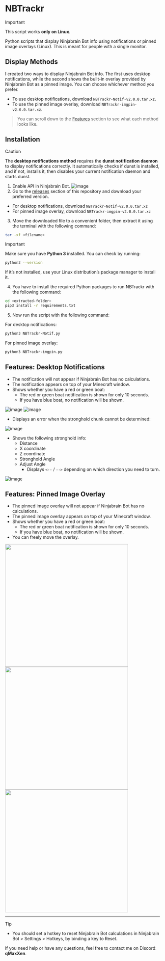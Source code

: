 # NBTrackr

> [!IMPORTANT]
> This script works **only on Linux**.

Python scripts that display Ninjabrain Bot info using notifications or pinned image overlays (Linux).  This is meant for people with a single monitor.

## Display Methods
I created two ways to display Ninjabrain Bot info. The first uses desktop notifications, while the second shows the built-in overlay provided by Ninjabrain Bot as a pinned image. You can choose whichever method you prefer.
- To use desktop notifications, download `NBTrackr-Notif-v2.0.0.tar.xz`.
- To use the pinned image overlay, download `NBTrackr-imgpin-v2.0.0.tar.xz`.

> You can scroll down to the [Features](https://github.com/qMaxXen/NBTrackr?tab=readme-ov-file#features-desktop-notifications) section to see what each method looks like.

## Installation

> [!CAUTION]
> The **desktop notifications method** requires the **dunst notification daemon** to display notifications correctly. It automatically checks if dunst is installed, and if not, installs it, then disables your current notification daemon and starts dunst.

1. Enable API in Ninjabrain Bot. 
![image](https://github.com/user-attachments/assets/fe684b8b-1601-4dc9-86be-97160a964954)
2. Go to the [releases](https://github.com/qMaxXen/NBTrackr/releases/tag/v2.0.0) section of this repository and download your preferred version.
- For desktop notifications, download `NBTrackr-Notif-v2.0.0.tar.xz`
- For pinned image overlay, download `NBTrackr-imgpin-v2.0.0.tar.xz`
3. Move the downloaded file to a convenient folder, then extract it using the terminal with the following command:
```bash
tar -xf <filename>
```
> [!IMPORTANT]
> Make sure you have **Python 3** installed.
> You can check by running:
> ```bash
> python3 --version
> ```
> If it’s not installed, use your Linux distribution’s package manager to install it.
4. You have to install the required Python packages to run NBTrackr with the following command:
```bash
cd <extracted-folder>
pip3 install -r requirements.txt
```
5. Now run the script with the following command:

For desktop notifications:
```bash
python3 NBTrackr-Notif.py
```
For pinned image overlay:
```bash
python3 NBTrackr-imgpin.py
```

## Features: Desktop Notifications

- The notification will not appear if Ninjabrain Bot has no calculations.
- The notification appears on top of your Minecraft window.
- Shows whether you have a red or green boat:
  - The red or green boat notification is shown for only 10 seconds.
  - If you have blue boat, no notification will be shown.

![image](https://github.com/user-attachments/assets/e8afa63d-fc1e-4f1c-b9c3-bdc33462c6d4)
![image](https://github.com/user-attachments/assets/f20d5543-ca3b-4fef-9510-b5b285e5bf62)

- Displays an error when the stronghold chunk cannot be determined:

![image](https://github.com/user-attachments/assets/34ea3230-9929-4879-8574-bee31db80a75)

- Shows the following stronghold info:
  - Distance
  - X coordinate
  - Z coordinate
  - Stronghold Angle
  - Adjust Angle 
    - Displays `<--` / `-->` depending on which direction you need to turn.

![image](https://github.com/user-attachments/assets/52e77fc6-3eca-4081-8146-23299ecbe257)

## Features: Pinned Image Overlay

- The pinned image overlay will not appear if Ninjabrain Bot has no calculations.
- The pinned image overlay appears on top of your Minecraft window.
- Shows whether you have a red or green boat:
  - The red or green boat notification is shown for only 10 seconds.
  - If you have blue boat, no notification will be shown.
- You can freely move the overlay.
<img src="https://github.com/user-attachments/assets/16035fd8-3ced-4733-b665-be802fc4c40b" width="400"/>

<img src="https://github.com/user-attachments/assets/5cc0f894-6c93-486a-8f02-6be4c9193e60" width="400"/>

<img src="https://github.com/user-attachments/assets/3aaecc98-92ed-45db-a828-2f9751f48acf" width="400"/>


---

> [!TIP]
> - You should set a hotkey to reset Ninjabrain Bot calculations in Ninjabrain Bot > Settings > Hotkeys, by binding a key to Reset.

If you need help or have any questions, feel free to contact me on Discord: **qMaxXen**.
